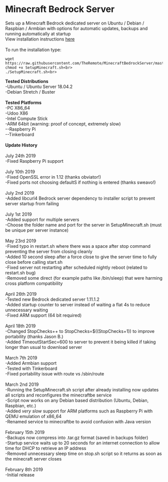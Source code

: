 # Minecraft Bedrock Server
Sets up a Minecraft Bedrock dedicated server on Ubuntu / Debian / Raspbian / Armbian with options for automatic updates, backups and running automatically at startup<br>
View installation instructions [here](https://jamesachambers.com/minecraft-bedrock-edition-ubuntu-dedicated-server-guide/)<br>
<br>
To run the installation type:<br>
```
wget https://raw.githubusercontent.com/TheRemote/MinecraftBedrockServer/master/SetupMinecraft.sh<br>
chmod +x SetupMinecraft.sh<br>
./SetupMinecraft.sh<br>
```
<b>Tested Distributions</b><br>
-Ubuntu / Ubuntu Server 18.04.2<br>
-Debian Stretch / Buster<br>
<br>
<b>Tested Platforms</b><br>
-PC X86_64<br>
-Udoo X86<br>
-Intel Compute Stick<br>
-ARM 64bit (warning: proof of concept, extremely slow)<br>
--Raspberry Pi<br>
--Tinkerboard<br>
<br>
<b>Update History</b><br>
<br>
July 24th 2019<br>
-Fixed Raspberry Pi support<br>
<br>
July 10th 2019<br>
-Fixed OpenSSL error in 1.12 (thanks obviator!)<br>
-Fixed ports not choosing defaultS if nothing is entered (thanks sweavo!)<br>
<br>
July 2nd 2019<br>
-Added libcurl4 Bedrock server dependency to installer script to prevent server startup from failing<br>
<br>
July 1st 2019<br>
-Added support for multiple servers<br>
-Choose the folder name and port for the server in SetupMinecraft.sh (must be unique per server instance)<br>
<br>
May 23rd 2019<br>
-Fixed typo in restart.sh where there was a space after stop command preventing the server from closing cleanly<br>
-Added 10 second sleep after a force close to give the server time to fully close before calling start.sh<br>
-Fixed server not restarting after scheduled nightly reboot (related to restart.sh bug)<br>
-Removed some direct (for example paths like /bin/sleep) that were harming cross platform compatibility<br>
<br>
April 26th 2019<br>
-Tested new Bedrock dedicated server 1.11.1.2<br>
-Added startup counter to server instead of waiting a flat 4s to reduce unnecessary waiting<br>
-Fixed ARM support (64 bit required)<br>
<br>
April 18th 2019<br>
-Changed StopChecks++ to StopChecks=$((StopChecks+1)) to improve portability (thanks Jason B.)<br>
-Added TimeoutStartSec=600 to server to prevent it being killed if taking longer than usual to download server<br>
<br>
March 7th 2019<br>
-Added Armbian support<br>
-Tested with Tinkerboard<br>
-Fixed portability issue with route vs /sbin/route<br>
<br>
March 2nd 2019<br>
-Running the SetupMinecraft.sh script after already installing now updates all scripts and reconfigures the minecraftbe service<br>
-Script now works on any Debian based distribution (Ubuntu, Debian, Raspbian, etc.)<br>
-Added *very slow* support for ARM platforms such as Raspberry Pi with QEMU emulation of x86_64<br>
-Renamed service to minecraftbe to avoid confusion with Java version<br>
<br>
February 15th 2019<br>
-Backups now compress into .tar.gz format (saved in backups folder)<br>
-Startup service waits up to 20 seconds for an internet connection to allow time for DHCP to retrieve an IP address<br>
-Removed unnecessary sleep time on stop.sh script so it returns as soon as the minecraft server closes<br>
<br>
February 8th 2019<br>
-Initial release<br>
